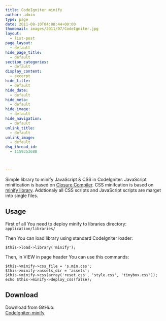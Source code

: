 ```yaml
---
title: CodeIgniter minify
author: admin
type: page
date: 2011-08-10T04:08:44+00:00
thumbnail: images/2011/07/CodeIgniter.jpg
layout:
  - list-post
page_layout:
  - default
hide_page_title:
  - default
section_categories:
  - default
display_content:
  - excerpt
hide_title:
  - default
hide_date:
  - default
hide_meta:
  - default
hide_image:
  - default
hide_navigation:
  - default
unlink_title:
  - default
unlink_image:
  - default
dsq_thread_id:
  - 1159353688



---
```

Simple library to minify JavaScript & CSS in CodeIgniter. JavaScript minification is based on [Closure Compiler](http://code.google.com/closure/compiler/). CSS minifcation is based on [minify library](http://code.google.com/p/minify/). Addtionaly all CSS scripts and JavaScript scripts are marget into single files.

<!--more-->

## Usage

First of all You need to deploy minify to libraries directory:  
`application/libraries/`

Then You can load library using standard CodeIgniter loader:

`$this->load->library('minify');`

Then, in VIEW in page header You can use this commands:

```
$this->minify->css_file = 's.min.css';
$this->minify->assets_dir = 'assets';
$this->minify->css(array('reset.css', 'style.css', 'tinybox.css'));
echo $this->minify->deploy_css(false);
```

## Download

Download from GitHub:  
[CodeIgniter-minify](https://github.com/slav123/CodeIgniter-minify)
